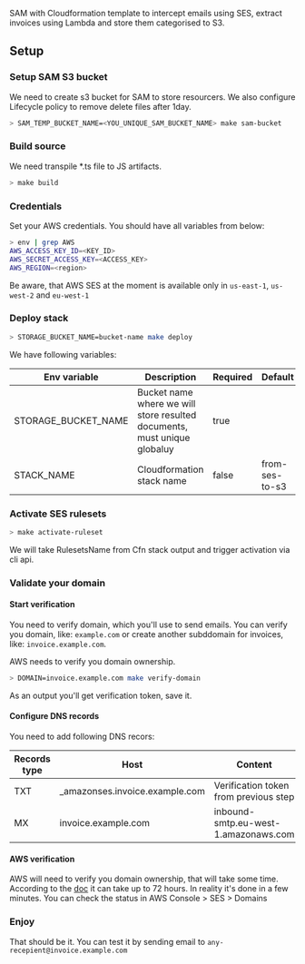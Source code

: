 SAM with Cloudformation template to intercept emails using SES, extract invoices using Lambda and store them categorised to S3.

## Setup

### Setup SAM S3 bucket
We need to create s3 bucket for SAM to store resourcers.
We also configure Lifecycle policy to remove delete files after 1day.

```bash
> SAM_TEMP_BUCKET_NAME=<YOU_UNIQUE_SAM_BUCKET_NAME> make sam-bucket
```

### Build source
We need transpile *.ts file to JS artifacts.

```bash
> make build
```

### Credentials
Set your AWS credentials.
You should have all variables from below:
```bash
> env | grep AWS
AWS_ACCESS_KEY_ID=<KEY_ID>
AWS_SECRET_ACCESS_KEY=<ACCESS_KEY>
AWS_REGION=<region>
```

Be aware, that AWS SES at the moment is available only in `us-east-1`, `us-west-2` and `eu-west-1`

### Deploy stack
```bash
> STORAGE_BUCKET_NAME=bucket-name make deploy
```

We have following variables:

| Env variable | Description | Required | Default |
| - | - | - | - |
| STORAGE_BUCKET_NAME | Bucket name where we will store resulted documents, must unique globaluy | true | |
| STACK_NAME | Cloudformation stack name| false | from-ses-to-s3 |

### Activate SES rulesets
```bash
> make activate-ruleset
```
We will take RulesetsName from Cfn stack output and trigger activation via cli api.

### Validate your domain

#### Start verification
You need to verify domain, which you'll use to send emails.
You can verify you domain, like: `example.com` or create another subddomain for invoices, like: `invoice.example.com`.

AWS needs to verify you domain ownership.
```bash
> DOMAIN=invoice.example.com make verify-domain
```

As an output you'll get verification token, save it.

#### Configure DNS records
You need to add following DNS recors:

| Records type | Host | Content |
| - | - | - |
| TXT | _amazonses.invoice.example.com | Verification token from previous step |
| MX | invoice.example.com | inbound-smtp.eu-west-1.amazonaws.com |

#### AWS verification
AWS will need to verify you domain ownership, that will take some time.
According to the [doc](https://docs.aws.amazon.com/ses/latest/DeveloperGuide/verify-domain-procedure.html) it can take up to 72 hours.
In reality it's done in a few minutes. You can check the status in AWS Console > SES > Domains

### Enjoy
That should be it. You can test it by sending email to `any-recepient@invoice.example.com`
